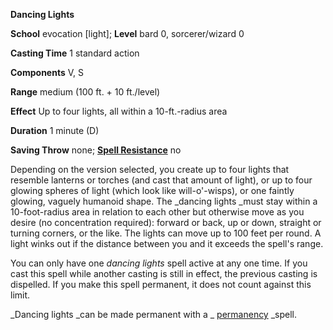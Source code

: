  **Dancing Lights**

**School** evocation [light]; **Level** bard 0, sorcerer/wizard 0

**Casting Time** 1 standard action

**Components** V, S

**Range** medium (100 ft. + 10 ft./level)

**Effect** Up to four lights, all within a 10-ft.-radius area

**Duration** 1 minute (D)

**Saving Throw** none; **[Spell Resistance](../glossary.html#_spell-resistance)** no

Depending on the version selected, you create up to four lights that resemble lanterns or torches (and cast that amount of light), or up to four glowing spheres of light (which look like will-o'-wisps), or one faintly glowing, vaguely humanoid shape. The _dancing lights _must stay within a 10-foot-radius area in relation to each other but otherwise move as you desire (no concentration required): forward or back, up or down, straight or turning corners, or the like. The lights can move up to 100 feet per round. A light winks out if the distance between you and it exceeds the spell's range.

You can only have one _dancing lights_ spell active at any one time. If you cast this spell while another casting is still in effect, the previous casting is dispelled. If you make this spell permanent, it does not count against this limit.

_Dancing lights _can be made permanent with a _ [permanency](permanency.html#_permanency) _spell.

